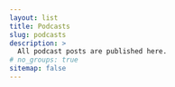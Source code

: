 ```yaml
---
layout: list
title: Podcasts
slug: podcasts
description: >
  All podcast posts are published here.
# no_groups: true
sitemap: false
---
```


